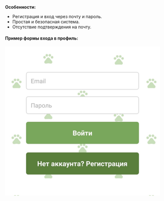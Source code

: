**Особенности:**

- Регистрация и вход через почту и пароль.
- Простая и безопасная система.
- Отсутствие подтверждения на почту.

#### Пример формы входа в профиль:

![Пример формы входа в профиль](./assets/pet-auth.jpg "Пример формы входа в профиль")